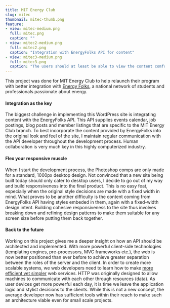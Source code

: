```yaml
---
title: MIT Energy Club
slug: mitec
thumbnail: mitec-thumb.png
feature:
- view: mitec-medium.png
  full: mitec.png
  caption: ""
- view: mitec2-medium.png
  full: mitec2.png
  caption: "Integration with EnergyFolks API for content"
- view: mitec3-medium.png
  full: mitec3.png
  caption: "The users should at least be able to view the content comfortably on a smaller screen"
---
```

This project was done for MIT Energy Club to help relaunch their program with better integration with [Energy Folks](https://www.energyfolks.com), a national network of students and professionals passionate about energy.

#### Integration as the key
The biggest challenge in implementing this WordPress site is integrating content with the EnergyFolks API. This API supplies events calendar, job postings, blog posts and member listings that are specific to the MIT Energy Club branch. To best incorporate the content provided by EnergyFolks into the original look and feel of the site, I maintain regular communication with the API developer throughout the development process. Human collaboration is very much key in this highly computerized industry.

#### Flex your responsive muscle
When I start the development process, the Photoshop comps are only made for a standard, 1000px desktop design. Not convinced that a new site being built today should only cater to desktop users, I decide to go out of my way and build responsiveness into the final product. This is no easy feat, especially when the original style decisions are made with a fixed width in mind. What proves to be another difficulty is the content coming from EnergyFolks API having styles embeded in them, again with a fixed-width design intent. Building cohesive responsiveness to the site thus involves breaking down and refining design patterns to make them suitable for any screen size before putting them back together.

#### Back to the future
Working on this project gives me a deeper insight on how an API should be architected and implemented. With more powerful client-side technologies (templating engines, pre-processors, MVC frameworks etc.), the web is now better positioned than ever before to achieve greater separation between the roles of the server and the client. In order to create more scalable systems, we web developers need to learn how to make [more efficient yet simpler](http://www.restapitutorial.com/) web services. HTTP was originally designed to allow machines to communicate with each other through resources (data). As user devices get more powerful each day, it is time we leave the application logic and stylist decisions to the clients. While this is not a new concept, the average developer now has sufficient tools within their reach to make such an architecture viable even for small scale projects.